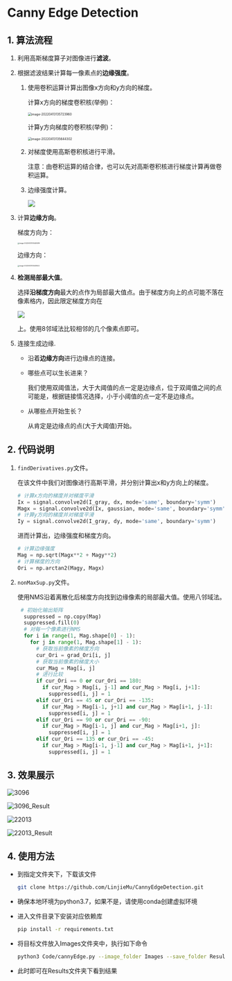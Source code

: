 # Canny Edge Detection

## 1. 算法流程

1. 利用高斯梯度算子对图像进行**滤波**。

2. 根据滤波结果计算每一像素点的**边缘强度**。

   1. 使用卷积运算计算出图像x方向和y方向的梯度。

      计算x方向的梯度卷积核(举例)：
      
      <img src="https://tva1.sinaimg.cn/large/e6c9d24ely1h181yqd5w4j205c02cdfl.jpg" alt="image-20220413135723960" style="zoom:50%;" />
      
      计算y方向梯度的卷积核(举例)：
      
      <img src="https://tva1.sinaimg.cn/large/e6c9d24ely1h181xzhtsaj203m032gld.jpg" alt="image-20220413135644302" style="zoom:50%;" />
      
   2. 对梯度使用高斯卷积核进行平滑。
   
      注意：由卷积运算的结合律，也可以先对高斯卷积核进行梯度计算再做卷积运算。
   
   3. 边缘强度计算。
      
      ![](https://latex.codecogs.com/svg.latex?I_m=\sqrt{dx^2+dy^2})
   
3. 计算**边缘方向**。

   梯度方向为：
   
   <img src="https://tva1.sinaimg.cn/large/e6c9d24ely1h181b6tsamj20a003cjr9.jpg" alt="image-20220413133449289" style="zoom:25%;" />
   
   边缘方向：
   
   <img src="https://tva1.sinaimg.cn/large/e6c9d24ely1h181awtsjbj20b203iq2t.jpg" alt="image-20220413133433522" style="zoom: 25%;" />
   
4. **检测局部最大值**。

   选择**沿梯度方向**最大的点作为局部最大值点。由于梯度方向上的点可能不落在像素格内，因此限定梯度方向在
   
   ![](https://latex.codecogs.com/svg.latex?[-3\pi/4,-\pi/2,-\pi/4,0,\pi/4,\pi/2,3\pi/4,\pi])
   
   上。使用8邻域法比较相邻的几个像素点即可。

5. 连接生成边缘.

   - 沿着**边缘方向**进行边缘点的连接。

   - 哪些点可以生长进来？

     我们使用双阈值法，大于大阈值的点一定是边缘点，位于双阈值之间的点可能是，根据链接情况选择，小于小阈值的点一定不是边缘点。

   - 从哪些点开始生长？

     从肯定是边缘点的点(大于大阈值)开始。

## 2. 代码说明

1. `findDerivatives.py`文件。

   在该文件中我们对图像进行高斯平滑，并分别计算出x和y方向上的梯度。

   ```python
   # 计算x方向的梯度并对梯度平滑
   Ix = signal.convolve2d(I_gray, dx, mode='same', boundary='symm')
   Magx = signal.convolve2d(Ix, gaussian, mode='same', boundary='symm')
   # 计算y方向的梯度并对梯度平滑
   Iy = signal.convolve2d(I_gray, dy, mode='same', boundary='symm')
   ```

   进而计算出，边缘强度和梯度方向。

   ```python
   # 计算边缘强度
   Mag = np.sqrt(Magx**2 + Magy**2)
   # 计算梯度的方向
   Ori = np.arctan2(Magy, Magx)
   ```

2. `nonMaxSup.py`文件。

   使用NMS沿着离散化后梯度方向找到边缘像素的局部最大值。使用八邻域法。

   ```python
    # 初始化输出矩阵
     suppressed = np.copy(Mag)
     suppressed.fill(0)
     # 对每一个像素进行NMS
     for i in range(1, Mag.shape[0] - 1):
       for j in range(1, Mag.shape[1] - 1):
         # 获取当前像素的梯度方向
         cur_Ori = grad_Ori[i, j]
         # 获取当前像素的梯度大小
         cur_Mag = Mag[i, j]
         # 进行比较
         if cur_Ori == 0 or cur_Ori == 180:
           if cur_Mag > Mag[i, j-1] and cur_Mag > Mag[i, j+1]:
             suppressed[i, j] = 1
         elif cur_Ori == 45 or cur_Ori == -135:
           if cur_Mag > Mag[i-1, j+1] and cur_Mag > Mag[i+1, j-1]:
             suppressed[i, j] = 1
         elif cur_Ori == 90 or cur_Ori == -90:
           if cur_Mag > Mag[i-1, j] and cur_Mag > Mag[i+1, j]:
             suppressed[i, j] = 1
         elif cur_Ori == 135 or cur_Ori == -45:
           if cur_Mag > Mag[i-1, j-1] and cur_Mag > Mag[i+1, j+1]:
             suppressed[i, j] = 1
   ```

## 3. 效果展示

![3096](https://tva1.sinaimg.cn/large/e6c9d24ely1h180qa0dn6j20dd08xaa5.jpg)

![3096_Result](https://tva1.sinaimg.cn/large/e6c9d24ely1h180qwz2u1j20dd08xwev.jpg)

![22013](https://tva1.sinaimg.cn/large/e6c9d24ely1h180re7fg8j208x0ddmxy.jpg)

![22013_Result](https://tva1.sinaimg.cn/large/e6c9d24ely1h180rn6l7zj208x0dd759.jpg)

## 4. 使用方法

- 到指定文件夹下，下载该文件

  ```bash
  git clone https://github.com/LinjieMu/CannyEdgeDetection.git
  ```

- 确保本地环境为python3.7，如果不是，请使用conda创建虚拟环境

- 进入文件目录下安装对应依赖库

  ```bash
  pip install -r requirements.txt
  ```

- 将目标文件放入Images文件夹中，执行如下命令

  ```bash
  python3 Code/cannyEdge.py --image_folder Images --save_folder Results
  ```

- 此时即可在Results文件夹下看到结果
